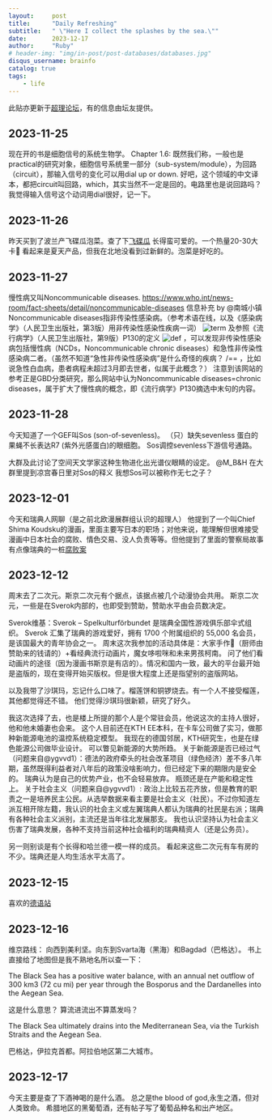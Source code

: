 ```yaml
---
layout:     post
title:      "Daily Refreshing"
subtitle:   " \"Here I collect the splashes by the sea.\""
date:       2023-12-17
author:     "Ruby"
# header-img: "img/in-post/post-databases/databases.jpg"
disqus_username: brainfo
catalog: true
tags:
    - life
---
```

此贴亦更新于[超理论坛](https://chaoli.club/index.php/9506/)，有的信息由坛友提供。

## 2023-11-25

现在开的书是细胞信号的系统生物学。
Chapter 1.6: 既然我们称，一般也是practical的研究对象，细胞信号系统里一部分（sub-system/module），为回路（circuit），那输入信号的变化可以用dial up or down.
好吧，这个领域的中文译本，都把circuit叫回路，which，其实当然不一定是回的。电路里也是说回路吗？
我觉得输入信号这个动词用dial很好，记一下。

## 2023-11-26

昨天买到了波兰产飞碟瓜泡菜。查了下[飞碟瓜](https://en.wikipedia.org/wiki/Pattypan_squash)
长得蛮可爱的。一个热量20-30大卡🤔️
看起来是夏天产品，但我在北地没看到过新鲜的。泡菜是好吃的。

## 2023-11-27
慢性病又叫Noncommunicable diseases.
<https://www.who.int/news-room/fact-sheets/detail/noncommunicable-diseases>
信息补充 by @南城小镇
Noncommunicable diseases指非传染性感染病。（参考术语在线，以及《感染病学》（人民卫生出版社，第3版）用非传染性感染性疾病一词）
![term](https://chaoli.club/index.php/attachment/65647e038021e_44.bmp)
及参照《流行病学》（人民卫生出版社，第9版）P130的定义
![def](https://chaoli.club/index.php/attachment/65647be6bbb07_33.bmp)
，可以发现非传染性感染病包括慢性病（NCDs，Noncommunicable chronic diseases）和急性非传染性感染病二者。（虽然不知道“急性非传染性感染病”是什么奇怪的疾病？ /== ，比如说急性白血病，患者病程未超过3月即去世者，似属于此概念？）
注意到该网站的参考正是GBD分类研究，那么网站中认为Noncommunicable diseases=chronic diseases，属于扩大了慢性病的概念，即《流行病学》P130摘选中末句的内容。

## 2023-11-28

今天知道了一个GEF叫Sos (son-of-sevenless)。
（只）缺失sevenless 蛋白的果蝇不长表达R7 (紫外光感蛋白)的眼细胞。
Sos调控sevenless下游信号通路。

大群及此讨论了空间天文学家这种生物进化出光谱仪眼睛的设定。
@M_B&H 在大群里提到凉宫春日里对Sos的释义
我想Sos可以被称作无七之子？

## 2023-12-01

今天和瑞典人网聊（是之前北欧漫展群组认识的超理人）
他提到了一个叫Chief Shima Koudsku的漫画，里面主要写日本的职场；对他来说，能理解但很难接受漫画中日本社会的腐败、情色交易、没人负责等等。但他提到了里面的警察局故事有点像瑞典的一桩[腐败案](https://sv.wikipedia.org/wiki/Linda_Staaf)

## 2023-12-12

周末去了二次元。斯京二次元有个据点，该据点被几个动漫协会共用。
斯京二次元，一些是在Sverok内部的，也即受到赞助，赞助水平由会员数决定。

Sverok维基：Sverok – Spelkulturförbundet 是瑞典全国性游戏俱乐部伞式组织。 Sverok 汇集了瑞典的游戏爱好，拥有 1700 个附属组织的 55,000 名会员，是该国最大的青年协会之一。
周末这次我参加的活动具体是：大家手作🍙（厨师由赞助来的钱请的）+看经典流行动画片，魔女哆啦咪和未来男孩柯南。
问了他们看动画片的途径（因为漫画书斯京是有店的）。情况和国内一致，最大的平台最开始是盗版的，现在变得开始买版权。但是很大程度上还是指望别的盗版网站。

以及我带了沙琪玛，忘记什么口味了。榴莲饼和铜锣烧去。有一个人不接受榴莲，其他都觉得还不错。
他们觉得沙琪玛很新颖，研究了好久。

我这次选择了去，也是楼上所提的那个人是个常驻会员，他说这次的主持人很好，他和他未婚妻也会来。
这个人目前还在KTH EE本科，在卡车公司做了实习，做那种新能源电池的温控系统稳定模型。
我现在的德国邻居，KTH研究生，也是在绿色能源公司做毕业设计。
可以瞥见新能源的大势所趋。
关于新能源是否已经过气（问题来自@ygvvd1）：德法的政府牵头的社会改革项目（绿色经济）差不多八年期，虽然既得利益者对八年后的政策没啥影响力，但已经定下来的期限内是安全的。
瑞典认为是自己的优势产业，也不会轻易放弃。
瓶颈还是在产能和稳定性上。
关于社会主义（问题来自@ygvvd1）: 政治上比较五花齐放，但是教育的职责之一是培养民主公民。从选举数据来看主要是社会主义（社民）。不过你知道左派互相开除左籍，我认识的社会主义或左翼瑞典人都认为瑞典的社民是右派；瑞典有各种社会主义派别，主流还是当年往北发展那支。
我也认识坚持认为社会主义伤害了瑞典发展，各种不支持当前这种社会福利的瑞典精资人（还是公务员）。

另一则别谈是有个长得和哈兰德一模一样的成员。
看起来这些二次元有车有房的不少。瑞典还是人均生活水平太高了。

## 2023-12-15

喜欢的[德语站](https://yourdailygerman.com/)

## 2023-12-16

维京路线：
向西到美利坚。向东到Svarta海（黑海）和Bagdad（巴格达）。
书上直接给了地图但是我不熟地名所以查一下：

The Black Sea has a positive water balance, with an annual net outflow of 300 km3 (72 cu mi) per year through the Bosporus and the Dardanelles into the Aegean Sea.

这是什么意思？ 算流进流出不算蒸发吗？

The Black Sea ultimately drains into the Mediterranean Sea, via the Turkish Straits and the Aegean Sea.

巴格达，伊拉克首都。阿拉伯地区第二大城市。

## 2023-12-17

今天主要是查了下酒神喝的是什么酒。
总之是the blood of god,永生之酒，但对人类致命。
希腊地区的黑葡萄酒，还有帖子写了葡萄品种名和出产地区。
